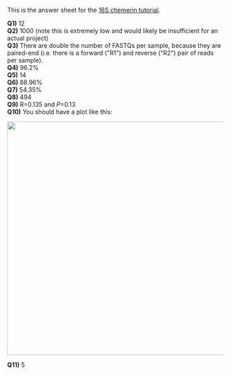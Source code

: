 This is the answer sheet for the [16S chemerin tutorial](https://github.com/mlangill/microbiome_helper/wiki/16S-tutorial-(chemerin)).

**Q1)** 12  
**Q2)** 1000 (note this is extremely low and would likely be insufficient for an actual project)  
**Q3)** There are double the number of FASTQs per sample, because they are paired-end (i.e. there is a forward ("R1") and reverse ("R2") pair of reads per sample).  
**Q4)** 96.2%    
**Q5)** 14   
**Q6)** 88.96%  
**Q7)** 54.35%  
**Q8)** 494  
**Q9)** R=0.135 and _P_=0.13  
**Q10)** You should have a plot like this:  

<img src="https://www.dropbox.com/s/po5e0erwhtcvcmu/g__Prevotella_barplot.png?raw=1" height="539" width="659.4">
  
  
**Q11)** 5  